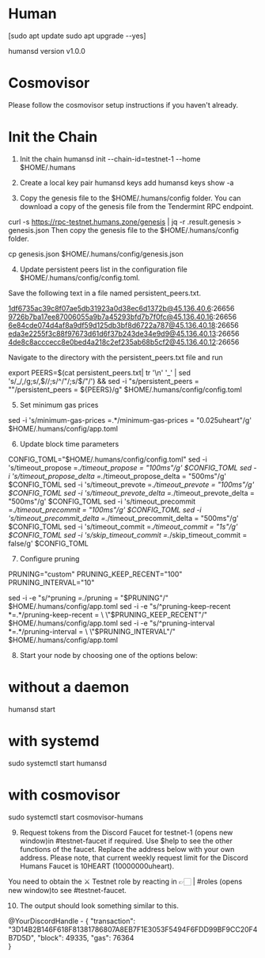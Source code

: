 # Human

[sudo apt update
sudo apt upgrade --yes]

humansd version
v1.0.0


# Cosmovisor

Please follow the cosmovisor setup instructions if you haven't already.

# Init the Chain

1. Init the chain
humansd init <moniker-name> --chain-id=testnet-1 --home $HOME/.humans

2. Create a local key pair
humansd keys add <key-name>
humansd keys show <key-name> -a

3. Copy the genesis file to the $HOME/.humans/config folder.
   You can download a copy of the genesis file from the Tendermint RPC endpoint.
   
 curl -s https://rpc-testnet.humans.zone/genesis | jq -r .result.genesis > genesis.json
Then copy the genesis file to the $HOME/.humans/config folder.

cp genesis.json $HOME/.humans/config/genesis.json

4. Update persistent peers list in the configuration file 
$HOME/.humans/config/config.toml.

Save the following text in a file named persistent_peers.txt.

1df6735ac39c8f07ae5db31923a0d38ec6d1372b@45.136.40.6:26656
9726b7ba17ee87006055a9b7a45293bfd7b7f0fc@45.136.40.16:26656
6e84cde074d4af8a9df59d125db3bf8d6722a787@45.136.40.18:26656
eda3e2255f3c88f97673d61d6f37b243de34e9d9@45.136.40.13:26656
4de8c8acccecc8e0bed4a218c2ef235ab68b5cf2@45.136.40.12:26656

Navigate to the directory with the persistent_peers.txt file and run

export PEERS=$(cat persistent_peers.txt| tr '\n' '_' | sed 's/_/,/g;s/,$//;s/^/"/;s/$/"/') && sed -i "s/persistent_peers = \"\"/persistent_peers = ${PEERS}/g" $HOME/.humans/config/config.toml

5. Set minimum gas prices

sed -i 's/minimum-gas-prices =.*/minimum-gas-prices = "0.025uheart"/g' $HOME/.humans/config/app.toml

6. Update block time parameters

CONFIG_TOML="$HOME/.humans/config/config.toml"
 sed -i 's/timeout_propose =.*/timeout_propose = "100ms"/g' $CONFIG_TOML
 sed -i 's/timeout_propose_delta =.*/timeout_propose_delta = "500ms"/g' $CONFIG_TOML
 sed -i 's/timeout_prevote =.*/timeout_prevote = "100ms"/g' $CONFIG_TOML
 sed -i 's/timeout_prevote_delta =.*/timeout_prevote_delta = "500ms"/g' $CONFIG_TOML
 sed -i 's/timeout_precommit =.*/timeout_precommit = "100ms"/g' $CONFIG_TOML
 sed -i 's/timeout_precommit_delta =.*/timeout_precommit_delta = "500ms"/g' $CONFIG_TOML
 sed -i 's/timeout_commit =.*/timeout_commit = "1s"/g' $CONFIG_TOML
 sed -i 's/skip_timeout_commit =.*/skip_timeout_commit = false/g' $CONFIG_TOML

7. Configure pruning

PRUNING="custom"
PRUNING_KEEP_RECENT="100"
PRUNING_INTERVAL="10"

sed -i -e "s/^pruning *=.*/pruning = \"$PRUNING\"/" $HOME/.humans/config/app.toml
sed -i -e "s/^pruning-keep-recent *=.*/pruning-keep-recent = \
\"$PRUNING_KEEP_RECENT\"/" $HOME/.humans/config/app.toml
sed -i -e "s/^pruning-interval *=.*/pruning-interval = \
\"$PRUNING_INTERVAL\"/" $HOME/.humans/config/app.toml

8. Start your node by choosing one of the options below:

# without a daemon
humansd start

# with systemd
sudo systemctl start humansd

# with cosmovisor
sudo systemctl start cosmovisor-humans

9. Request tokens from the Discord Faucet for testnet-1 (opens new window)in #testnet-faucet if required. Use $help to see the other functions of the faucet. Replace the address below with your own address. Please note, that current weekly request limit for the Discord Humans Faucet is 10HEART (10000000uheart).
 
  You need to obtain the ⚔️ Testnet role by reacting in 👉🏻 | #roles (opens new window)to see #testnet-faucet.
  
10. The output should look something similar to this.
  
  @YourDiscordHandle - {
"transaction": "3D14B2B146F618F81381786807A8EB7F1E3053F5494F6FDD99BF9CC20F4B7D5D",
"block": 49335,
"gas": 76364    
}
